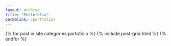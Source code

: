 ```yaml
---
layout: archive
title: "Portofolio"
permalink: /portfolio/
---
```


<div class="tiles">
	{% for post in site.categories.portofolio %}
		{% include post-grid.html %}
	{% endfor %}
</div>
